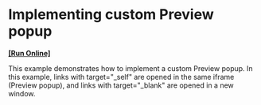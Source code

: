 # Implementing custom Preview popup
<!-- run online -->
**[[Run Online]](https://codecentral.devexpress.com/e1606)**
<!-- run online end -->


<p>This example demonstrates how to implement a custom Preview popup. In this example, links with target="_self" are opened in the same iframe (Preview popup), and links with target="_blank" are opened in a new window.</p>

<br/>


